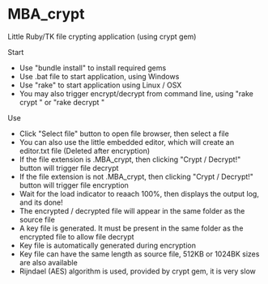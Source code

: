 # MBA_crypt
Little Ruby/TK file crypting application (using crypt gem)

Start
- Use "bundle install" to install required gems
- Use .bat file to start application, using Windows
- Use "rake" to start application using Linux / OSX
- You may also trigger encrypt/decrypt from command line, using "rake crypt <file>" or "rake decrypt <file>"

Use
- Click "Select file" button to open file browser, then select a file
- You can also use the little embedded editor, which will create an editor.txt file (Deleted after encryption)
- If the file extension is .MBA_crypt, then clicking "Crypt / Decrypt!" button will trigger file decrypt
- If the file extension is not .MBA_crypt, then clicking "Crypt / Decrypt!" button will trigger file encryption
- Wait for the load indicator to reaach 100%, then displays the output log, and its done!
- The encrypted / decrypted file will appear in the same folder as the source file
- A key file is generated. It must be present in the same folder as the encrypted file to allow file decrypt
- Key file is automatically generated during encryption
- Key file can have the same length as source file, 512KB or 1024BK sizes are also available
- Rijndael (AES) algorithm is used, provided by crypt gem, it is very slow
